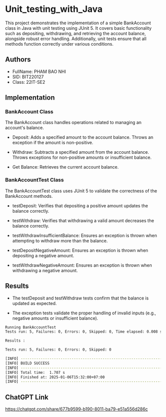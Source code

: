 
# Unit_testing_with_Java

This project demonstrates the implementation of a simple BankAccount class in Java with unit testing using JUnit 5. It covers basic functionality such as depositing, withdrawing, and retrieving the account balance, alongside robust error handling. Additionally, unit tests ensure that all methods function correctly under various conditions.


## Authors

- FullName: PHAM BAO NHI 
- SID: BIT220127
- Class: 22IT-SE2


## Implementation

### BankAccount Class

The BankAccount class handles operations related to managing an account's balance.

- Deposit: Adds a specified amount to the account balance. Throws an exception if the amount is non-positive.

- Withdraw: Subtracts a specified amount from the account balance. Throws exceptions for non-positive amounts or insufficient balance.

- Get Balance: Retrieves the current account balance.

### BankAccountTest Class

The BankAccountTest class uses JUnit 5 to validate the correctness of the BankAccount methods.

- testDeposit: Verifies that depositing a positive amount updates the balance correctly.

- testWithdraw: Verifies that withdrawing a valid amount decreases the balance correctly.

- testWithdrawInsufficientBalance: Ensures an exception is thrown when attempting to withdraw more than the balance.

- testDepositNegativeAmount: Ensures an exception is thrown when depositing a negative amount.

- testWithdrawNegativeAmount: Ensures an exception is thrown when withdrawing a negative amount.


## Results

- The testDeposit and testWithdraw tests confirm that the balance is updated as expected.

- The exception tests validate the proper handling of invalid inputs (e.g., negative amounts or insufficient balance).

```bash
Running BankAccountTest
Tests run: 5, Failures: 0, Errors: 0, Skipped: 0, Time elapsed: 0.008 sec

Results :

Tests run: 5, Failures: 0, Errors: 0, Skipped: 0

[INFO] ------------------------------------------------------------------------
[INFO] BUILD SUCCESS
[INFO] ------------------------------------------------------------------------
[INFO] Total time:  1.707 s
[INFO] Finished at: 2025-01-06T15:32:00+07:00
[INFO] ------------------------------------------------------------------------
```





## ChatGPT Link

https://chatgpt.com/share/677b9599-b190-8011-ba79-e51a556d286c 